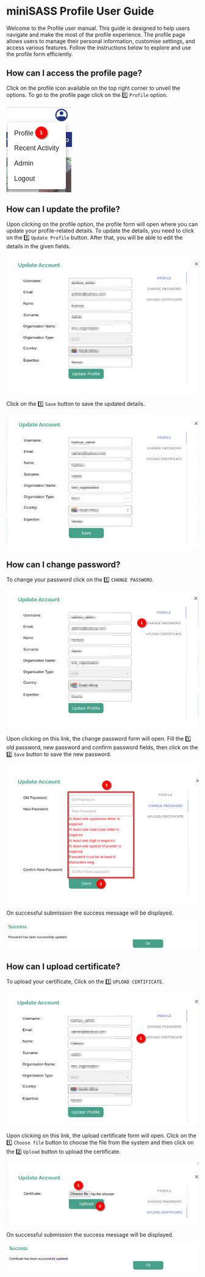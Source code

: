 # miniSASS Profile User Guide

Welcome to the Profile user manual. This guide is designed to help users navigate and make the most of the profile experience. The profile page allows users to manage their personal information, customise settings, and access various features. Follow the instructions below to explore and use the profile form efficiently.

## How can I access the profile page?

Click on the profile icon available on the top right corner to unveil the options. To go to the profile page click on the 1️⃣ `Profile` option.

![profile option](./img/./profile-1.png)

## How can I update the profile?


Upon clicking on the profile option, the profile form will open where you can update your profile-related details. To update the details, you need to click on the 1️⃣ `Update Profile` button. After that, you will be able to edit the details in the given fields.

![profile option](./img/./profile-2.png)

Click on the 1️⃣ `Save` button to save the updated details.

![profile option](./img/./profile-3.png)

## How can I change password?

To change your password click on the 1️⃣ `CHANGE PASSWORD`.

![change password link](./img/./profile-4.png)

Upon clicking on this link, the change password form will open. Fill the 1️⃣ old password, new password and confirm password fields, then click on the 2️⃣ `Save` button to save the new password.

![change password form](./img/./profile-5.png)

On successful submission the success message will be displayed.

![success message](./img/./profile-6.png)

## How can I upload certificate?

To upload your certificate, Click on the 1️⃣ `UPLOAD CERTIFICATE`.

![upload certificate link](./img/./profile-7.png)

Upon clicking on this link, the upload certificate form will open. Click on the 1️⃣ `Choose file` button to choose the file from the system and then click on the 2️⃣ `Upload` button to upload the certificate.

![upload certificate link](./img/./profile-8.png)

On successful submission the success message will be displayed.

![success message](./img/./profile-9.png)
